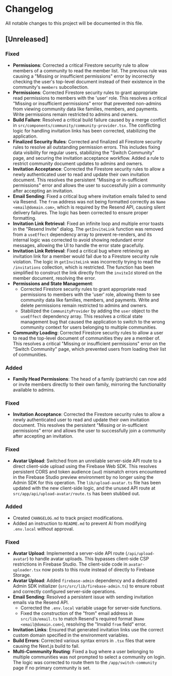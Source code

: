 # Changelog

All notable changes to this project will be documented in this file.

## [Unreleased]

### Fixed
- **Permissions**: Corrected a critical Firestore security rule to allow members of a community to read the member list. The previous rule was causing a "Missing or insufficient permissions" error by incorrectly checking the user's top-level document instead of their existence in the community's `members` subcollection.
- **Permissions**: Corrected Firestore security rules to grant appropriate read permissions to members with the 'user' role. This resolves a critical "Missing or insufficient permissions" error that prevented non-admins from viewing community data like families, members, and payments. Write permissions remain restricted to admins and owners.
- **Build Failure**: Resolved a critical build failure caused by a merge conflict in `src/components/community/community-provider.tsx`. The conflicting logic for handling invitation links has been corrected, stabilizing the application.
- **Finalized Security Rules**: Corrected and finalized all Firestore security rules to resolve all outstanding permission errors. This includes fixing data visibility for regular users, stabilizing the "Switch Community" page, and securing the invitation acceptance workflow. Added a rule to restrict community document updates to admins and owners.
- **Invitation Acceptance**: Corrected the Firestore security rules to allow a newly authenticated user to read and update their own invitation document. This resolves the persistent "Missing or in-sufficient permissions" error and allows the user to successfully join a community after accepting an invitation.
- **Email Sending**: Fixed a critical bug where invitation emails failed to send via Resend. The `from` address was not being formatted correctly as `Name <email@domain.com>`, which is required by the Resend API, causing silent delivery failures. The logic has been corrected to ensure proper formatting.
- **Invitation Link Retrieval**: Fixed an infinite loop and multiple error toasts in the "Resend Invite" dialog. The `getInviteLink` function was removed from a `useEffect` dependency array to prevent re-renders, and its internal logic was corrected to avoid showing redundant error messages, allowing the UI to handle the error state gracefully.
- **Invitation Link Retrieval**: Fixed a critical bug where retrieving an invitation link for a member would fail due to a Firestore security rule violation. The logic in `getInviteLink` was incorrectly trying to read the `/invitations` collection, which is restricted. The function has been simplified to construct the link directly from the `inviteId` stored on the member document, resolving the error.
- **Permissions and State Management**: 
  - Corrected Firestore security rules to grant appropriate read permissions to members with the 'user' role, allowing them to see community data like families, members, and payments. Write and delete permissions remain restricted to admins and owners.
  - Stabilized the `CommunityProvider` by adding the `user` object to the `useEffect` dependency array. This resolves a critical state management bug that caused the application to switch to the wrong community context for users belonging to multiple communities.
- **Community Loading**: Corrected Firestore security rules to allow a user to read the top-level document of communities they are a member of. This resolves a critical "Missing or insufficient permissions" error on the "Switch Community" page, which prevented users from loading their list of communities.

### Added
- **Family Head Permissions**: The head of a family (patriarch) can now add or invite members directly to their own family, mirroring the functionality available to admins.

### Fixed
- **Invitation Acceptance**: Corrected the Firestore security rules to allow a newly authenticated user to read and update their own invitation document. This resolves the persistent "Missing or in-sufficient permissions" error and allows the user to successfully join a community after accepting an invitation.

### Fixed
- **Avatar Upload**: Switched from an unreliable server-side API route to a direct client-side upload using the Firebase Web SDK. This resolves persistent CORS and token audience (`aud`) mismatch errors encountered in the Firebase Studio preview environment by no longer using the Admin SDK for this operation. The `lib/upload-avatar.ts` file has been updated with the new client-side logic, and the unused API route at `src/app/api/upload-avatar/route.ts` has been stubbed out.

### Added
- Created `CHANGELOG.md` to track project modifications.
- Added an instruction to `README.md` to prevent AI from modifying `.env.local` without approval.

### Fixed
- **Avatar Upload**: Implemented a server-side API route (`/api/upload-avatar`) to handle avatar uploads. This bypasses client-side CSP restrictions in Firebase Studio. The client-side code in `avatar-uploader.tsx` now posts to this route instead of directly to Firebase Storage.
- **Avatar Upload**: Added `firebase-admin` dependency and a dedicated Admin SDK initializer (`src/src/lib/firebase-admin.ts`) to ensure robust and correctly configured server-side operations.
- **Email Sending**: Resolved a persistent issue with sending invitation emails via the Resend API.
  - Corrected the `.env.local` variable usage for server-side functions.
  - Fixed the construction of the "from" email address in `src/lib/email.ts` to match Resend's required format (`Name <email@domain.com>`), resolving the "Invalid `from` field" error.
- **Invitation Links**: Ensured that generated invitation links use the correct custom domain specified in the environment variables.
- **Build Errors**: Corrected various syntax errors in `.tsx` files that were causing the Next.js build to fail.
- **Multi-Community Routing**: Fixed a bug where a user belonging to multiple communities was not prompted to select a community on login. The logic was corrected to route them to the `/app/switch-community` page if no primary community is set.

